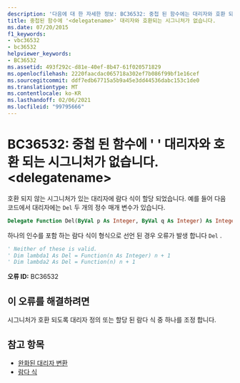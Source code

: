 ```yaml
---
description: '다음에 대 한 자세한 정보: BC36532: 중첩 된 함수에는 대리자와 호환 되는 시그니처가 없습니다.<delegatename>'
title: 중첩된 함수에 '<delegatename>' 대리자와 호환되는 시그니처가 없습니다.
ms.date: 07/20/2015
f1_keywords:
- vbc36532
- bc36532
helpviewer_keywords:
- BC36532
ms.assetid: 493f292c-d81e-40ef-8b47-61f020571829
ms.openlocfilehash: 2220faacdac065718a302ef7b086f99bf1e16cef
ms.sourcegitcommit: ddf7edb67715a5b9a45e3dd44536dabc153c1de0
ms.translationtype: MT
ms.contentlocale: ko-KR
ms.lasthandoff: 02/06/2021
ms.locfileid: "99795666"
---
```

# <a name="bc36532-nested-function-does-not-have-a-signature-that-is-compatible-with-delegate-delegatename"></a>BC36532: 중첩 된 함수에 ' ' 대리자와 호환 되는 시그니처가 없습니다. \<delegatename>

호환 되지 않는 시그니처가 있는 대리자에 람다 식이 할당 되었습니다. 예를 들어 다음 코드에서 대리자에는 `Del` 두 개의 정수 매개 변수가 있습니다.

```vb
Delegate Function Del(ByVal p As Integer, ByVal q As Integer) As Integer
```

하나의 인수를 포함 하는 람다 식이 형식으로 선언 된 경우 오류가 발생 합니다 `Del` .

```vb
' Neither of these is valid.
' Dim lambda1 As Del = Function(n As Integer) n + 1
' Dim lambda2 As Del = Function(n) n + 1
```

**오류 ID:** BC36532

## <a name="to-correct-this-error"></a>이 오류를 해결하려면

시그니처가 호환 되도록 대리자 정의 또는 할당 된 람다 식 중 하나를 조정 합니다.

## <a name="see-also"></a>참고 항목

- [완화된 대리자 변환](../../programming-guide/language-features/delegates/relaxed-delegate-conversion.md)
- [람다 식](../../programming-guide/language-features/procedures/lambda-expressions.md)
